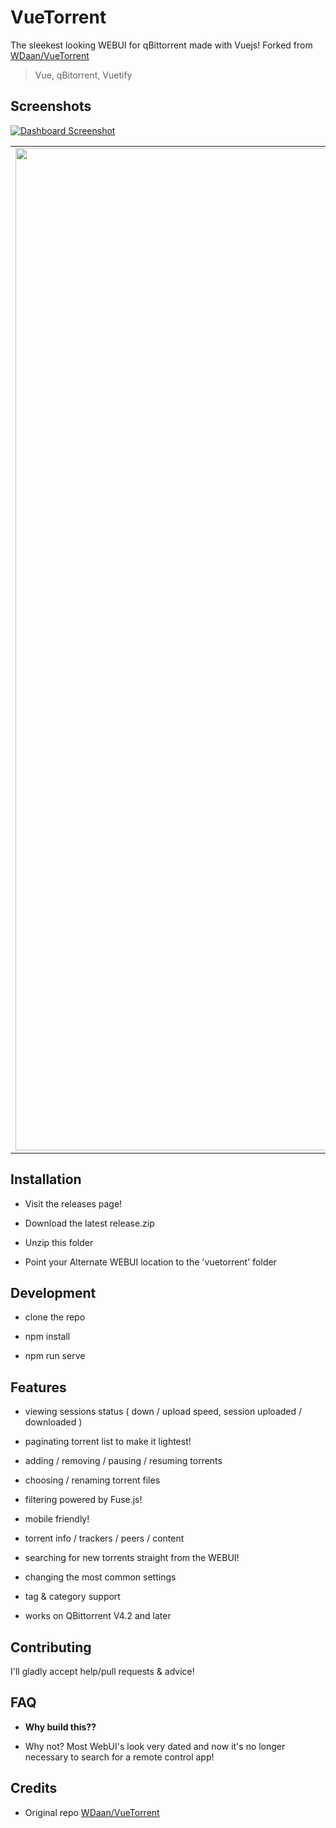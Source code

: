 # VueTorrent

The sleekest looking WEBUI for qBittorrent made with Vuejs! Forked from [WDaan/VueTorrent](https://github.com/WDaan/VueTorrent)

> Vue, qBitorrent, Vuetify

## Screenshots

<p  align="center">

<a  href="https://imgur.com/fiOzVSu.png"><img  src="https://imgur.com/fiOzVSu.png"  title="Dashboard"  alt="Dashboard Screenshot" ></a>

</p>

|                                                                                                    |                                                                                                    |                                                                                                    |
| :------------------------------------------------------------------------------------------------: | :------------------------------------------------------------------------------------------------: | :------------------------------------------------------------------------------------------------: |
| <img width="1604" alt="Torrent Details" src="https://imgur.com/ObJQaIj.png"> | <img width="1604" alt="Context menu" src="https://imgur.com/hGDi2In.png"> | <img width="1604" alt="Settings" src="https://imgur.com/AdTJ020.png"> |


## Installation

-   Visit the releases page!

-   Download the latest release.zip

-   Unzip this folder

-   Point your Alternate WEBUI location to the 'vuetorrent' folder

## Development

-   clone the repo

*   npm install

-   npm run serve

## Features

-   viewing sessions status ( down / upload speed, session uploaded / downloaded )

-   paginating torrent list to make it lightest!

-   adding / removing / pausing / resuming torrents

-   choosing / renaming torrent files

-   filtering powered by Fuse.js!

-   mobile friendly!

-   torrent info / trackers / peers / content

-   searching for new torrents straight from the WEBUI!

-   changing the most common settings

-   tag & category support

-   works on QBittorrent V4.2 and later

## Contributing

I'll gladly accept help/pull requests & advice!

## FAQ

-   **Why build this??**

-   Why not? Most WebUI's look very dated and now it's no longer necessary to search for a remote control app!

## Credits

-   Original repo [WDaan/VueTorrent](https://github.com/WDaan/VueTorrent)
